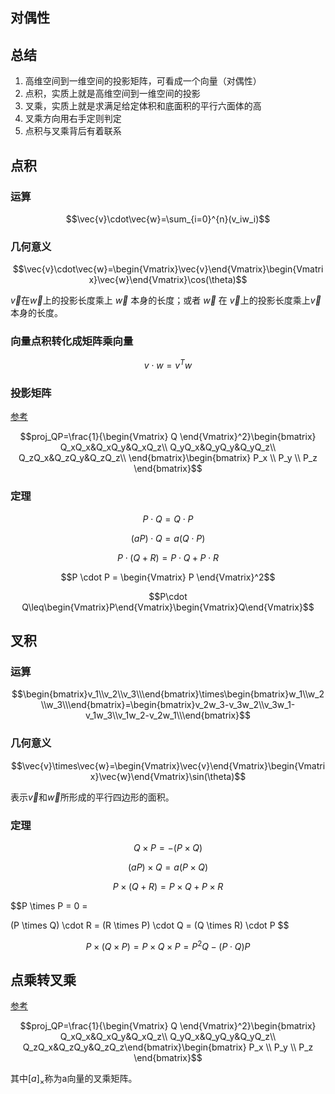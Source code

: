 ## 对偶性

## 总结

1. 高维空间到一维空间的投影矩阵，可看成一个向量（对偶性）
2. 点积，实质上就是高维空间到一维空间的投影
3. 叉乘，实质上就是求满足给定体积和底面积的平行六面体的高
4. 叉乘方向用右手定则判定
5. 点积与叉乘背后有着联系

## 点积

### 运算

$$\vec{v}\cdot\vec{w}=\sum_{i=0}^{n}(v_iw_i)$$

### 几何意义

$$\vec{v}\cdot\vec{w}=\begin{Vmatrix}\vec{v}\end{Vmatrix}\begin{Vmatrix}\vec{w}\end{Vmatrix}\cos(\theta)$$

$\vec{v}$在$\vec{w}$上的投影长度乘上 $\vec{w}$ 本身的长度；或者 $\vec{w}$ 在 $\vec{v}$上的投影长度乘上$\vec{v}$本身的长度。

### 向量点积转化成矩阵乘向量

$$v \cdot w = v^Tw$$

### 投影矩阵

[参考](https://www.cnblogs.com/bigmonkey/p/9897047.html)

$$proj_QP=\frac{1}{\begin{Vmatrix} Q \end{Vmatrix}^2}\begin{bmatrix} Q_xQ_x&Q_xQ_y&Q_xQ_z\\ Q_yQ_x&Q_yQ_y&Q_yQ_z\\ Q_zQ_x&Q_zQ_y&Q_zQ_z\\ \end{bmatrix}\begin{bmatrix} P_x \\ P_y \\ P_z \end{bmatrix}$$

### 定理

$$P \cdot Q = Q \cdot P$$

$$(a P) \cdot Q = a (Q \cdot P)$$

$$P \cdot (Q + R) = P \cdot Q + P \cdot R$$

$$P \cdot P = \begin{Vmatrix} P \end{Vmatrix}^2$$

$$P\cdot Q\leq\begin{Vmatrix}P\end{Vmatrix}\begin{Vmatrix}Q\end{Vmatrix}$$

## 叉积

### 运算

$$\begin{bmatrix}v_1\\v_2\\v_3\\\end{bmatrix}\times\begin{bmatrix}w_1\\w_2\\w_3\\\end{bmatrix}=\begin{bmatrix}v_2w_3-v_3w_2\\v_3w_1-v_1w_3\\v_1w_2-v_2w_1\\\end{bmatrix}$$

### 几何意义

$$\vec{v}\times\vec{w}=\begin{Vmatrix}\vec{v}\end{Vmatrix}\begin{Vmatrix}\vec{w}\end{Vmatrix}\sin(\theta)$$

表示$\vec{v}$和$\vec{w}$所形成的平行四边形的面积。

### 定理

$$Q \times P = - (P \times Q)$$

$$(a P) \times Q = a (P \times Q)$$

$$P \times (Q + R) = P \times Q + P \times R$$

$$P \times P = 0 =

$$
$$(P \times Q) \cdot R = (R \times P) \cdot Q = (Q \times R) \cdot P
$$

$$P \times (Q \times P) = P \times Q \times P = P^2Q - (P \cdot Q)P$$

## 点乘转叉乘

[参考](https://www.cnblogs.com/monoSLAM/p/5349497.html)

$$proj_QP=\frac{1}{\begin{Vmatrix} Q \end{Vmatrix}^2}\begin{bmatrix} Q_xQ_x&Q_xQ_y&Q_xQ_z\\ Q_yQ_x&Q_yQ_y&Q_yQ_z\\ Q_zQ_x&Q_zQ_y&Q_zQ_z\end{bmatrix}\begin{bmatrix} P_x \\ P_y \\ P_z \end{bmatrix}$$

其中$[a]_\times$称为a向量的叉乘矩阵。
